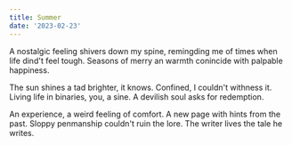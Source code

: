 ```yaml
---
title: Summer
date: '2023-02-23'
---
```


A nostalgic feeling shivers
down my spine, remingding me of times
when life dind't feel tough.
Seasons of merry an warmth
conincide with palpable happiness.

The sun shines a tad brighter, it knows.
Confined, I couldn't withness it.
Living life in binaries, you, a sine.
A devilish soul asks for redemption.

An experience, a weird feeling of comfort.
A new page with hints from the past.
Sloppy penmanship couldn't ruin the lore.
The writer lives the tale he writes.
